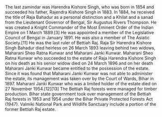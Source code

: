 The last zamindar was Harendra Kishore Singh, who was born in 1854 and succeeded his father, Rajendra Kishore Singh in 1883. In 1884, he received the title of Raja Bahadur as a personal distinction and a Khilat and a sanad from the Lieutenant Governor of Bengal, Sir Augustus Rivers Thompson. He was created a Knight Commander of the Most Eminent Order of the Indian Empire on 1 March 1889.[3] He was appointed a member of the Legislative Council of Bengal in January 1891. He was also a member of The Asiatic Society.[11] He was the last ruler of Bettiah Raj.  Raja Sir Harendra Kishore Singh Bahadur died heirless on 26 March 1893 leaving behind two widows, Maharani Sheo Ratna Kunwar and Maharani Janki Kunwar. Maharani Sheo Ratna Kunwar who succeeded to the estate of Raja Harendra Kishore Singh on his death as his senior widow died on 24 March 1896 and on her death Maharani Janki Kunwar became entitled to the possession of the estate. Since it was found that Maharani Janki Kunwar was not able to administer the estate, its management was taken over by the Court of Wards, Bihar in 1897. Maharani Janki Kunwar who was a limited holder of the estate died on 27 November 1954.[12][13]  The Bettiah Raj forests were managed for timber production. Bihar state government took over management of the Bettiah Raj forests in 1953 and 1954 under the Bihar Private Protected Forests Act (1947). Valmiki National Park and Wildlife Sanctuary include a portion of the former Bettiah Raj estate.